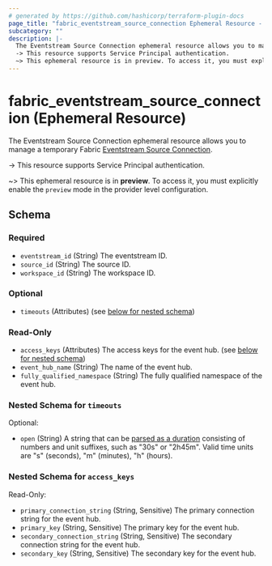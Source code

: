 ```yaml
---
# generated by https://github.com/hashicorp/terraform-plugin-docs
page_title: "fabric_eventstream_source_connection Ephemeral Resource - terraform-provider-fabric"
subcategory: ""
description: |-
  The Eventstream Source Connection ephemeral resource allows you to manage a temporary Fabric Eventstream Source Connection https://learn.microsoft.com/fabric/real-time-intelligence/event-streams/overview.
  -> This resource supports Service Principal authentication.
  ~> This ephemeral resource is in preview. To access it, you must explicitly enable the preview mode in the provider level configuration.
---
```


# fabric_eventstream_source_connection (Ephemeral Resource)

The Eventstream Source Connection ephemeral resource allows you to manage a temporary Fabric [Eventstream Source Connection](https://learn.microsoft.com/fabric/real-time-intelligence/event-streams/overview).

-> This resource supports Service Principal authentication.

~> This ephemeral resource is in **preview**. To access it, you must explicitly enable the `preview` mode in the provider level configuration.

<!-- schema generated by tfplugindocs -->
## Schema

### Required

- `eventstream_id` (String) The eventstream ID.
- `source_id` (String) The source ID.
- `workspace_id` (String) The workspace ID.

### Optional

- `timeouts` (Attributes) (see [below for nested schema](#nestedatt--timeouts))

### Read-Only

- `access_keys` (Attributes) The access keys for the event hub. (see [below for nested schema](#nestedatt--access_keys))
- `event_hub_name` (String) The name of the event hub.
- `fully_qualified_namespace` (String) The fully qualified namespace of the event hub.

<a id="nestedatt--timeouts"></a>

### Nested Schema for `timeouts`

Optional:

- `open` (String) A string that can be [parsed as a duration](https://pkg.go.dev/time#ParseDuration) consisting of numbers and unit suffixes, such as "30s" or "2h45m". Valid time units are "s" (seconds), "m" (minutes), "h" (hours).

<a id="nestedatt--access_keys"></a>

### Nested Schema for `access_keys`

Read-Only:

- `primary_connection_string` (String, Sensitive) The primary connection string for the event hub.
- `primary_key` (String, Sensitive) The primary key for the event hub.
- `secondary_connection_string` (String, Sensitive) The secondary connection string for the event hub.
- `secondary_key` (String, Sensitive) The secondary key for the event hub.
